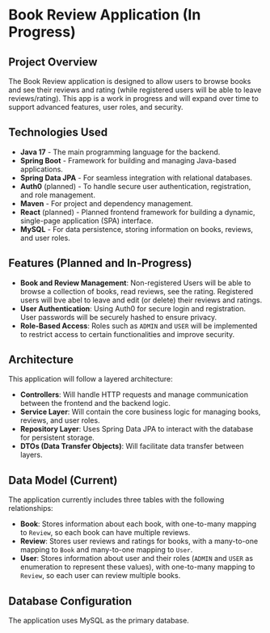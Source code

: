 # Book Review Application (In Progress)

## Project Overview
The Book Review application is designed to allow users to browse books and see their reviews and rating (while registered users will be able to leave reviews/rating).
This app is a work in progress and will expand over time to support advanced features, user roles, and security.

## Technologies Used
- **Java 17** - The main programming language for the backend.
- **Spring Boot** - Framework for building and managing Java-based applications.
- **Spring Data JPA** - For seamless integration with relational databases.
- **Auth0** (planned) - To handle secure user authentication, registration, and role management.
- **Maven** - For project and dependency management.
- **React** (planned) - Planned frontend framework for building a dynamic, single-page application (SPA) interface.
- **MySQL** - For data persistence, storing information on books, reviews, and user roles.

## Features (Planned and In-Progress)
- **Book and Review Management**: Non-registered Users will be able to browse a collection of books, read reviews, see the rating. Registered users will bve abel to leave and edit (or delete) their reviews and ratings.
- **User Authentication**: Using Auth0 for secure login and registration. User passwords will be securely hashed to ensure privacy.
- **Role-Based Access**: Roles such as `ADMIN` and `USER` will be implemented to restrict access to certain functionalities and improve security.

## Architecture
This application will follow a layered architecture:
- **Controllers**: Will handle HTTP requests and manage communication between the frontend and the backend logic.
- **Service Layer**: Will contain the core business logic for managing books, reviews, and user roles.
- **Repository Layer**: Uses Spring Data JPA to interact with the database for persistent storage.
- **DTOs (Data Transfer Objects)**: Will facilitate data transfer between layers.

## Data Model (Current)
The application currently includes three tables with the following relationships:
- **Book**: Stores information about each book, with one-to-many mapping to `Review`, so each book can have multiple reviews.
- **Review**: Stores user reviews and ratings for books, with a many-to-one mapping to `Book` and many-to-one mapping to `User`.
- **User**: Stores information about user and their roles (`ADMIN` and `USER` as enumeration to represent these values), with one-to-many mapping to `Review`, so each user can review multiple books.

## Database Configuration
The application uses MySQL as the primary database.
